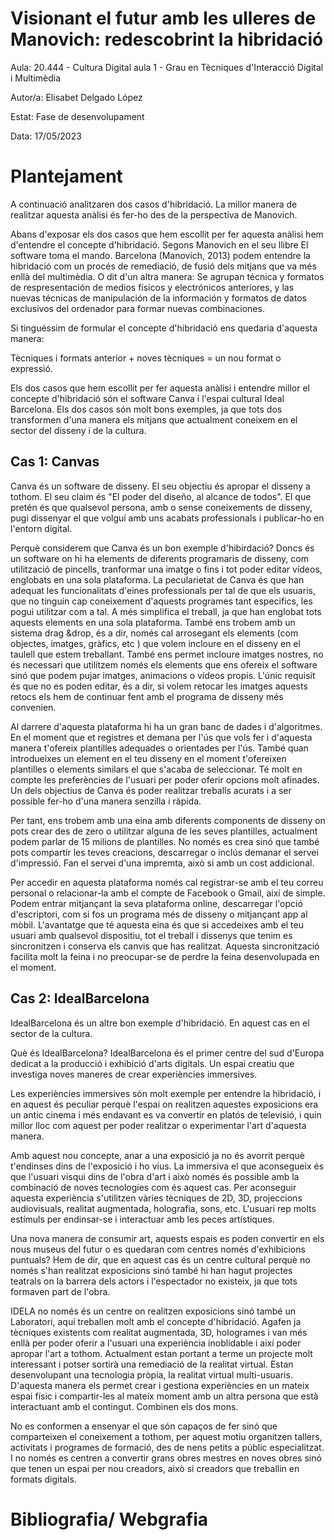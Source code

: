
# Visionant el futur amb les ulleres de Manovich: redescobrint la hibridació

Aula: 20.444 - Cultura Digital aula 1 - Grau en Tècniques d'Interacció Digital i Multimèdia

Autor/a: Elisabet Delgado López

Estat: Fase de desenvolupament

Data: 17/05/2023


# Plantejament
A continuació analitzaren dos casos d'hibridació. La millor manera de realitzar aquesta anàlisi és fer-ho des de la perspectiva de Manovich.

Abans d'exposar els dos casos que hem escollit per fer aquesta anàlisi hem d'entendre el concepte d'hibridació. Segons Manovich en el seu llibre El software toma el mando. Barcelona (Manovich, 2013) podem entendre la hibridació com un procés de remediació, de fusió dels mitjans que va més enllà del multimèdia. O dit d'un altra manera: Se agrupan técnica y formatos de respresentación de medios físicos y electrónicos anteriores, y las nuevas técnicas de manipulación de la información y formatos de datos exclusivos del ordenador para formar nuevas combinaciones.

Si tinguéssim de formular el concepte d'hibridació ens quedaria d'aquesta manera:

Tècniques i formats anterior + noves tècniques = un nou format o expressió.

Els dos casos que hem escollit per fer aquesta anàlisi i entendre millor el concepte d'hibridació són el software Canva i l'espai cultural Ideal Barcelona. Els dos casos són molt bons exemples, ja que tots dos transformen d'una manera els mitjans que actualment coneixem en el sector del disseny i de la cultura.


## Cas 1: Canvas
Canva és un software de disseny. El seu objectiu és apropar el disseny a tothom. El seu claim és "El poder del diseño, al alcance de todos". El que pretén és que qualsevol persona, amb o sense coneixements de disseny, pugi dissenyar el que volguí amb uns acabats professionals i publicar-ho en l'entorn digital.

Perquè considerem que Canva és un bon exemple d'hibirdació?
Doncs és un software on hi ha elements de diferents programaris de disseny, com utilització de pincells, tranformar una imatge o fins i tot poder editar vídeos, englobats en una sola plataforma.
La pecularietat de Canva és que han adequat les funcionalitats d'eines professionals per tal de que els usuaris, que no tinguin cap coneixement d'aquests programes tant especifics, les pogui utilitzar com a tal. A més simplifica el treball, ja que han englobat tots aquests elements en una sola plataforma. També ens trobem amb un sistema drag &drop, és a dir, només cal arrosegant els elements (com objectes, imatges, gràfics, etc ) que volem incloure en el disseny en el taulell que estem treballant. També ens permet incloure imatges nostres, no és necessari que utilitzem només els elements que ens ofereix el software sinó que podem pujar imatges, animacions o vídeos propis. L'únic requisit és que no es poden editar, és a dir, si volem retocar les imatges aquests retocs els hem de continuar fent amb el programa de disseny més convenien.

Al darrere d'aquesta plataforma hi ha un gran banc de dades i d'algoritmes. En el moment que et registres et demana per l'ús que vols fer i d'aquesta manera t'ofereix plantilles adequades o orientades per l'ús. També quan introdueixes un element en el teu disseny en el moment t'ofereixen plantilles o elements similars el que s'acaba de seleccionar. Té molt en compte les preferències de l'usuari per poder oferir opcions molt afinades. Un dels objectius de Canva és poder realitzar treballs acurats i a ser possible fer-ho d'una manera senzilla i ràpida.

Per tant, ens trobem amb una eina amb diferents components de disseny on pots crear des de zero o utilitzar alguna de les seves plantilles, actualment podem parlar de 15 milions de plantilles. No només es crea sinó que també pots compartir les teves creacions, descarregar o inclús demanar el servei d'impressió. Fan el servei d'una impremta, això si amb un cost addicional.

Per accedir en aquesta plataforma només cal registrar-se amb el teu correu personal o relacionar-la amb el compte de Facebook o Gmail, així de simple. Podem entrar mitjançant la seva plataforma online, descarregar l'opció d'escriptori, com si fos un programa més de disseny o mitjançant app al mòbil. L'avantatge que té aquesta eina és que si accedeixes amb el teu usuari amb qualsevol dispositiu, tot el treball i dissenys que tenim es sincronitzen i conserva els canvis que has realitzat. Aquesta sincronització facilita molt la feina i no preocupar-se de perdre la feina desenvolupada en el moment.


## Cas 2: IdealBarcelona

IdealBarcelona és un altre bon exemple d'hibridació. En aquest cas en el sector de la cultura.

Què és IdealBarcelona?
IdealBarcelona és el primer centre del sud d'Europa dedicat a la producció i exhibició d'arts digitals. Un espai creatiu que investiga noves maneres de crear experiències immersives.

Les experiències immersives són molt exemple per entendre la hibridació, i en aquest és peculiar perquè l'espai on realitzen aquestes exposicions era un antic cinema i més endavant es va convertir en platós de televisió, i quin millor lloc com aquest per poder realitzar o experimentar l'art d'aquesta manera.

Amb aquest nou concepte, anar a una exposició ja no és avorrit perquè t'endinses dins de l'exposició i ho vius. La immersiva el que aconsegueix és que l'usuari visqui dins de l'obra d'art i això només és possible amb la combinació de noves tecnologies com és aquest cas. Per aconseguir aquesta experiència s'utilitzen vàries tècniques de 2D, 3D, projeccions audiovisuals, realitat augmentada, holografia, sons, etc. L'usuari rep molts estímuls per endinsar-se i interactuar amb les peces artístiques.

Una nova manera de consumir art, aquests espais es poden convertir en els nous museus del futur o es quedaran com centres només d'exhibicions puntuals? Hem de dir, que en aquest cas és un centre cultural perquè no només s'han realitzat exposicions sinó també hi han hagut projectes teatrals on la barrera dels actors i l'espectador no existeix, ja que tots formaven part de l'obra.

IDELA no només és un centre on realitzen exposicions sinó també un Laboratori, aquí treballen molt amb el concepte d'hibridació. Agafen ja tècniques existents com realitat augmentada, 3D, hologrames i van més enllà per poder oferir a l'usuari una experiència inoblidable i així poder apropar l'art a tothom. Actualment estan portant a terme un projecte molt interessant i potser sortirà una remediació de la realitat virtual. Estan desenvolupant una tecnologia pròpia, la realitat virtual multi-usuaris. D'aquesta manera els permet crear i gestiona experiències en un mateix espai físic i compartir-les al mateix moment amb un altra persona que està interactuant amb el contingut. Combinen els dos mons.

No es conformen a ensenyar el que són capaços de fer sinó que comparteixen el coneixement a tothom, per aquest motiu organitzen tallers, activitats i programes de formació, des de nens petits a públic especialitzat. I no només es centren a convertir grans obres mestres en noves obres sinó que tenen un espai per nou creadors, això si creadors que treballin en formats digitals.

# Bibliografia/ Webgrafia

